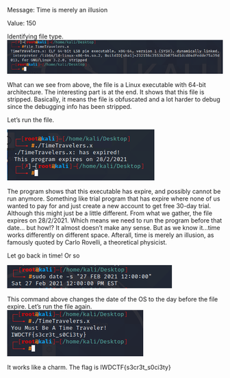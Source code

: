 Message: Time is merely an illusion

Value: 150 

Identifying file type.
<img src="https://github.com/CSBCTF/IWDCTF/blob/d673519da347cfa18b29e2a39b850360b7c5cadc/Binary%20-%20Time%20Travel/0%20file.PNG">
 
 What can we see from above, the file is a Linux executable with 64-bit architecture. The interesting part is at the end. It shows that this file is stripped. Basically, it means the file is obfuscated and a lot harder to debug since the debugging info has been stripped.

Let’s run the file.

<img src="https://github.com/CSBCTF/IWDCTF/blob/d5cffaa49c9042e27c97888ee27e3be6b59c8bae/Binary%20-%20Time%20Travel/1%20run.PNG">
 
The program shows that this executable has expire, and possibly cannot be run anymore. Something like trial program that has expire where none of us wanted to pay for and just create a new account to get free 30-day trial. Although this might just be a little different. 
From what we gather, the file expires on 28/2/2021. Which means we need to run the program before that date… but how!? It almost doesn’t make any sense. But as we know it...time works differently on different space.  Afterall, time is merely an illusion, as famously quoted by Carlo Rovelli, a theoretical physicist. 

Let go back in time! Or so 

<img src="https://github.com/CSBCTF/IWDCTF/blob/d5cffaa49c9042e27c97888ee27e3be6b59c8bae/Binary%20-%20Time%20Travel/2%20run.PNG">
 
This command above changes the date of the OS to the day before the file expire. Let’s run the file again.
<img src="https://github.com/CSBCTF/IWDCTF/blob/d5cffaa49c9042e27c97888ee27e3be6b59c8bae/Binary%20-%20Time%20Travel/3%20run.PNG">

 It works like a charm. The flag is IWDCTF{s3cr3t_s0ci3ty}
